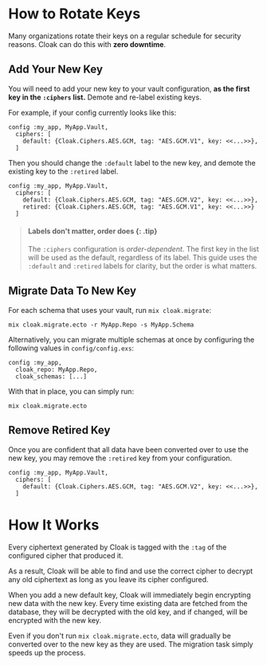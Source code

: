 # How to Rotate Keys

Many organizations rotate their keys on a regular schedule for security
reasons. Cloak can do this with **zero downtime**.

## Add Your New Key

You will need to add your new key to your vault configuration, **as the
first key in the `:ciphers` list.** Demote and re-label existing keys.

For example, if your config currently looks like this:

    config :my_app, MyApp.Vault,
      ciphers: [
        default: {Cloak.Ciphers.AES.GCM, tag: "AES.GCM.V1", key: <<...>>},
      ]

Then you should change the `:default` label to the new key, and demote the
existing key to the `:retired` label.

    config :my_app, MyApp.Vault,
      ciphers: [
        default: {Cloak.Ciphers.AES.GCM, tag: "AES.GCM.V2", key: <<...>>},
        retired: {Cloak.Ciphers.AES.GCM, tag: "AES.GCM.V1", key: <<...>>}
      ]

> #### Labels don't matter, order does {: .tip}
>
> The `:ciphers` configuration is _order-dependent_. The first key in the list
> will be used as the default, regardless of its label. This guide uses the 
> `:default` and `:retired` labels for clarity, but the order is what matters.

## Migrate Data To New Key

For each schema that uses your vault, run `mix cloak.migrate`:

    mix cloak.migrate.ecto -r MyApp.Repo -s MyApp.Schema

Alternatively, you can migrate multiple schemas at once by configuring
the following values in `config/config.exs`:

    config :my_app,
      cloak_repo: MyApp.Repo,
      cloak_schemas: [...]

With that in place, you can simply run:

    mix cloak.migrate.ecto

## Remove Retired Key

Once you are confident that all data have been converted over to use
the new key, you may remove the `:retired` key from your configuration.

    config :my_app, MyApp.Vault,
      ciphers: [
        default: {Cloak.Ciphers.AES.GCM, tag: "AES.GCM.V2", key: <<...>>},
      ]

# How It Works

Every ciphertext generated by Cloak is tagged with the `:tag` of the
configured cipher that produced it. 

As a result, Cloak will be able to find and use the correct cipher to decrypt
any old ciphertext as long as you leave its cipher configured.

When you add a new default key, Cloak will immediately begin encrypting
new data with the new key. Every time existing data are fetched from the
database, they will be decrypted with the old key, and if changed, will
be encrypted with the new key.

Even if you don't run `mix cloak.migrate.ecto`, data will gradually be
converted over to the new key as they are used. The migration task simply
speeds up the process.